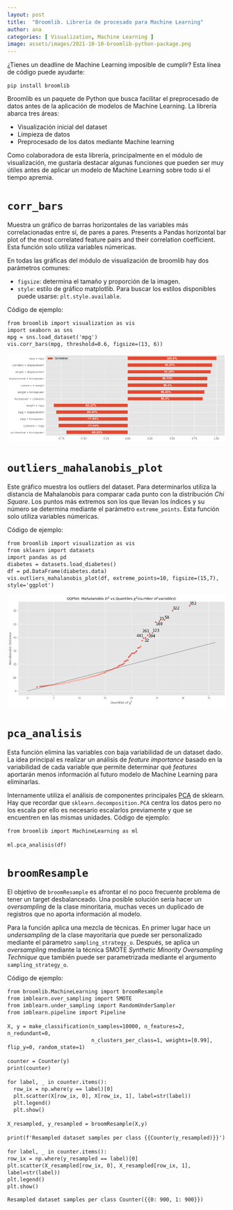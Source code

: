 ```yaml
---
layout: post
title:  "Broomlib. Librería de procesado para Machine Learning"
author: ana
categories: [ Visualization, Machine Learning ]
image: assets/images/2021-10-10-broomlib-python-package.png
---
```


¿Tienes un deadline de Machine Learning imposible de cumplir? Esta línea de código puede ayudarte:
```
pip install broomlib
```

Broomlib es un paquete de Python que busca facilitar el preprocesado de datos antes de la aplicación de modelos de Machine Learning. La librería abarca tres áreas:
- Visualización inicial del dataset
- Limpieza de datos
- Preprocesado de los datos mediante Machine learning

Como colaboradora de esta librería, principalmente en el módulo de visualización, me gustaría destacar algunas funciones que pueden ser muy útiles antes de aplicar un modelo de Machine Learning sobre todo si el tiempo apremia.

# `corr_bars`
Muestra un gráfico de barras horizontales de las variables más correlacionadas entre sí, de pares a pares. 
Presents a Pandas horizontal bar plot of the most correlated feature pairs and their correlation coefficient.
Esta función solo utiliza variables númericas.

En todas las gráficas del módulo de visualización de broomlib hay dos parámetros comunes:
- `figsize`: determina el tamaño y proporción de la imagen.
- `style`: estilo de gráfico matplotlib. Para buscar los estilos disponibles puede usarse: `plt.style.available`.


Código de ejemplo:
```
from broomlib import visualization as vis
import seaborn as sns
mpg = sns.load_dataset('mpg')
vis.corr_bars(mpg, threshold=0.6, figsize=(13, 6))
```

![](/assets/images/2021-10-10-broomlib_corr_bars.png)


# `outliers_mahalanobis_plot`
Este gráfico muestra los outliers del dataset. Para determinarlos utiliza la distancia de Mahalanobis para comparar cada punto con la distribución *Chi Square*. Los puntos más extremos son los que llevan los índices y su número se determina mediante el parámetro `extreme_points`. Esta función solo utiliza variables númericas.

Código de ejemplo:
```
from broomlib import visualization as vis
from sklearn import datasets
import pandas as pd
diabetes = datasets.load_diabetes()
df = pd.DataFrame(diabetes.data)
vis.outliers_mahalanobis_plot(df, extreme_points=10, figsize=(15,7), style='ggplot')
```

![](/assets/images/2021-10-10-broomlib_outliers_mahalanobis_plot.png)

# `pca_analisis`
Esta función elimina las variables con baja variabilidad de un dataset dado. La idea principal es realizar un análisis de *feature importance* basado en la variabilidad de cada variable que permite determinar qué *features* aportarán menos información al futuro modelo de Machine Learning para eliminarlas.

Internamente utiliza el análisis de componentes principales [PCA](https://scikit-learn.org/stable/modules/generated/sklearn.decomposition.PCA.html) de sklearn. Hay que recordar que `sklearn.decomposition.PCA` centra los datos pero no los escala por ello es necesario escalarlos previamente y que se encuentren en las mismas unidades.
Código de ejemplo:
```
from broomlib import MachineLearning as ml

ml.pca_analisis(df)
```

# `broomResample`
El objetivo de `broomResample` es afrontar el no poco frecuente problema de tener un target desbalanceado. Una posible solución sería hacer un *oversampling* de la clase minoritaria, muchas veces un duplicado de registros que no aporta información al modelo.

Para la función aplica una mezcla de técnicas. En primer lugar hace un *undersampling* de la clase mayoritaria que puede ser personalizado mediante el párametro `sampling_strategy_o`. Después, se aplica un *oversampling* mediante la técnica SMOTE *Synthetic Minority Oversampling Technique* que también puede ser parametrizada mediante el argumento `sampling_strategy_o`.

Código de ejemplo:

```
from broomlib.MachineLearning import broomResample
from imblearn.over_sampling import SMOTE
from imblearn.under_sampling import RandomUnderSampler
from imblearn.pipeline import Pipeline

X, y = make_classification(n_samples=10000, n_features=2, n_redundant=0, 
                           n_clusters_per_class=1, weights=[0.99], flip_y=0, random_state=1)

counter = Counter(y)
print(counter)

for label, _ in counter.items():
  row_ix = np.where(y == label)[0]
  plt.scatter(X[row_ix, 0], X[row_ix, 1], label=str(label))
  plt.legend()
  plt.show()

X_resampled, y_resampled = broomResample(X,y)

print(f'Resampled dataset samples per class {{Counter(y_resampled)}}')

for label, _ in counter.items():
row_ix = np.where(y_resampled == label)[0]
plt.scatter(X_resampled[row_ix, 0], X_resampled[row_ix, 1], label=str(label))
plt.legend()
plt.show()
```

```
Resampled dataset samples per class Counter({{0: 900, 1: 900}})
```
